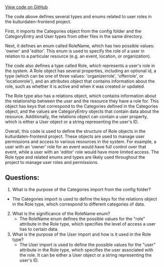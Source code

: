 [View code on GitHub](https://github.com/technologiestiftung/kulturdaten-frontend/blob/master/lib/api/types/role.ts)

The code above defines several types and enums related to user roles in the kulturdaten-frontend project. 

First, it imports the Categories object from the config folder and the CategoryEntry and User types from other files in the same directory. 

Next, it defines an enum called RoleName, which has two possible values: 'owner' and 'editor'. This enum is used to specify the role of a user in relation to a particular resource (e.g. an event, location, or organization). 

The code also defines a type called Role, which represents a user's role in the system. A Role object has several properties, including an optional id, a type (which can be one of three values: 'organizerrole', 'offerrole', or 'locationrole'), and an attributes object that contains information about the role, such as whether it is active and when it was created or updated. 

The Role type also has a relations object, which contains information about the relationship between the user and the resource they have a role for. This object has keys that correspond to the Categories defined in the Categories object, and the values are CategoryEntry objects that contain data about the resource. Additionally, the relations object can contain a user property, which is either a User object or a string representing the user's ID. 

Overall, this code is used to define the structure of Role objects in the kulturdaten-frontend project. These objects are used to manage user permissions and access to various resources in the system. For example, a user with an 'owner' role for an event would have full control over that event, while a user with an 'editor' role would have more limited access. The Role type and related enums and types are likely used throughout the project to manage user roles and permissions.
## Questions: 
 1. What is the purpose of the Categories import from the config folder?
   - The Categories import is used to define the keys for the relations object in the Role type, which correspond to different categories of data.
2. What is the significance of the RoleName enum?
   - The RoleName enum defines the possible values for the "role" attribute in the Role type, which specifies the level of access a user has to certain data.
3. What is the purpose of the User import and how is it used in the Role type?
   - The User import is used to define the possible values for the "user" attribute in the Role type, which specifies the user associated with the role. It can be either a User object or a string representing the user's ID.